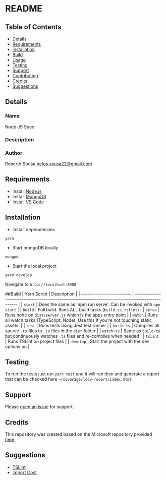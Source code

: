 # README

## Table of Contents

- [Details](#details)
- [Requirements](#requirements)
- [Installation](#installation)
- [Build](#build)
- [Usage](#usage)
- [Testing](#testing)
- [Support](#support)
- [Contributing](#contributing)
- [Credits](#credits)
- [Suggestions](#suggestions)


## Details
### Name
Node JS Seed

### Description


### Author
Roberto Sousa <betos.sousa22@gmail.com>


## Requirements
- Install [Node.js](https://nodejs.org/en/)
- Install [MongoDB](https://docs.mongodb.com/manual/installation/)
- Install [VS Code](https://code.visualstudio.com/)


## Installation
- Install dependencies
```
yarn
```
- Start mongoDB locally
```
mongod
```
- Start the local project
```
yarn develop
```

Navigate to `http://localhost:8080`

##Build
| Yarn Script | Description |
| ------------------------- | ------------------------------------------------------------------------------------------------- |
| `start`                   | Does the same as 'npm run serve'. Can be invoked with `npm start`                                 |
| `build`                   | Full build. Runs ALL build tasks (`build-ts`, `tslint`)                                           |
| `serve`                   | Runs node on `dist/server.js` which is the apps entry point                                       |
| `watch`                   | Runs all watch tasks (TypeScript, Node). Use this if you're not touching static assets.           |
| `test`                    | Runs tests using Jest test runner                                                                 |
| `build-ts`                | Compiles all source `.ts` files to `.js` files in the `dist` folder                               |
| `watch-ts`                | Same as `build-ts` but continuously watches `.ts` files and re-compiles when needed               |
| `tslint`                  | Runs TSLint on project files                                                                      |
| `develop`                 | Start the project with the dev options on                                                         |


## Testing
To run the tests just run `yarn test` and it will run then and generate a report that can be checked here `~/coverage/lcov-report/index.html`

## Support
Please [open an issue]() for support.

## Credits
This repository was created based on the Microsoft repository provided [here](https://github.com/Microsoft/TypeScript-Node-Starter).

## Suggestions
- [TSLint](https://marketplace.visualstudio.com/items?itemName=eg2.tslint)
- [Import Cost](https://marketplace.visualstudio.com/items?itemName=wix.vscode-import-cost)